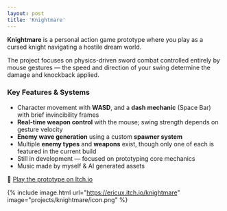 ```yaml
---
layout: post
title: 'Knightmare'
---
```


**Knightmare** is a personal action game prototype where you play as a cursed knight navigating a hostile dream world.

The project focuses on physics-driven sword combat controlled entirely by mouse gestures — the speed and direction of your swing determine the damage and knockback applied.

###  Key Features & Systems

- Character movement with **WASD**, and a **dash mechanic** (Space Bar) with brief invincibility frames
- **Real-time weapon control** with the mouse; swing strength depends on gesture velocity
- **Enemy wave generation** using a custom **spawner system**
- Multiple **enemy types** and **weapons** exist, though only one of each is featured in the current build
- Still in development — focused on prototyping core mechanics
- Music made by myself & AI generated assets

🔗 [Play the prototype on Itch.io](https://ericux.itch.io/knightmare)

{% include image.html url="https://ericux.itch.io/knightmare" image="projects/knightmare/icon.png" %}

